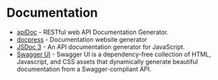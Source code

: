 # Documentation

* [apiDoc](https://github.com/apidoc/apidoc) - RESTful web API Documentation Generator.
* [docpress](https://github.com/docpress/docpress) - Documentation website generator
* [JSDoc 3](https://github.com/jsdoc3/jsdoc) - An API documentation generator for JavaScript.
* [Swagger UI](https://github.com/swagger-api/swagger-ui) - Swagger UI is a dependency-free collection of HTML, Javascript, and CSS assets that dynamically generate beautiful documentation from a Swagger-compliant API.
